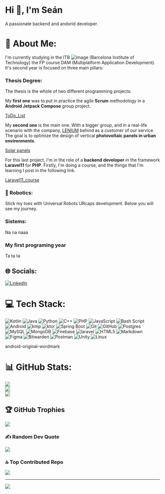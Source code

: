 <h1>Hi 👋, I'm Seán</h1>
<p>A passionate backend and andorid developer.</p>

# 💫 About Me:
I'm currently studying in the ITB ![image](https://github.com/user-attachments/assets/82270b34-05bd-4bd5-aafc-4d0038268dc3)
 (Barcelona Institute of Technology) the FP course DAM (Multiplatform Application Development).
It's second year is focused on three main pillars:

### Thesis Degree:
The thesis is the whole of two different programming projects:

My **first one** was to put in practice the agile **Scrum** methodology in a **Android Jetpack Compose** group project.

[ToDo_List](https://github.com/ITEC-BCN/projecte-1-dam-24-25-maracaton)

My **second one** is the main one. With a bigger group, and in a real-life scenario with the company, [LENIUM](https://www.lenium.es/en/home/) behind as a customer of our service. The goal is to optimize the design of vertical **photovoltaic panels in urban environments**.

[Solar panels](https://github.com/ITEC-BCN/projecte-2-dam-24-25-plaques)

For this last project, I'm in the role of a **backend developer** in the framework **Laravel11** for **PHP**. Firstly, I'm doing a course, and the things that I'm learning I post in the following link.

[Laravel11_course](https://github.com/ITEC-BCN/projecte-2-dam-24-25-plaques/tree/master/Sean/laravel11-app)

### 🤖 Robotics: 
Stick my toes with Universal Robots URcaps development. Below you will see my journey.



### Sistems:
Na na naaa
### My first programing year
Ta ta ta

## 🌐 Socials:
[![LinkedIn](https://img.shields.io/badge/LinkedIn-%230077B5.svg?logo=linkedin&logoColor=white)](https://www.linkedin.com/in/se%C3%A1n-costelloe-cacho-56b66a297/) 

# 💻 Tech Stack:
![Kotlin](https://img.shields.io/badge/kotlin-%237F52FF.svg?style=for-the-badge&logo=kotlin&logoColor=white) ![Java](https://img.shields.io/badge/java-%23ED8B00.svg?style=for-the-badge&logo=openjdk&logoColor=white) ![Python](https://img.shields.io/badge/python-3670A0?style=for-the-badge&logo=python&logoColor=ffdd54) ![C++](https://img.shields.io/badge/c++-%2300599C.svg?style=for-the-badge&logo=c%2B%2B&logoColor=white) ![PHP](https://img.shields.io/badge/php-%23777BB4.svg?style=for-the-badge&logo=php&logoColor=white) ![JavaScript](https://img.shields.io/badge/javascript-%23323330.svg?style=for-the-badge&logo=javascript&logoColor=%23F7DF1E) ![Bash Script](https://img.shields.io/badge/bash_script-%23121011.svg?style=for-the-badge&logo=gnu-bash&logoColor=white) ![Android](https://img.shields.io/badge/android-%234ea94b.svg?style=for-the-badge&logo=android&logoColor=white) ![kmp](https://img.shields.io/badge/kmp-%237F52FF.svg?style=for-the-badge&logo=kmp&logoColor=white) ![ktor](https://img.shields.io/badge/ktor-%237F52FF.svg?style=for-the-badge&logo=ktor&logoColor=white) ![Spring Boot](https://img.shields.io/badge/Spring_Boot-%234ea94b.svg?style=for-the-badge&logo=springboot&logoColor=white) ![Git](https://img.shields.io/badge/git-%23F05033.svg?style=for-the-badge&logo=git&logoColor=white) ![GitHub](https://img.shields.io/badge/github-%23121011.svg?style=for-the-badge&logo=github&logoColor=white) ![Postgres](https://img.shields.io/badge/postgres-%23316192.svg?style=for-the-badge&logo=postgresql&logoColor=white) ![MySQL](https://img.shields.io/badge/mysql-%2300599C.svg?style=for-the-badge&logo=mysql&logoColor=white) ![MongoDB](https://img.shields.io/badge/MongoDB-%234ea94b.svg?style=for-the-badge&logo=mongodb&logoColor=white) ![Firebase](https://img.shields.io/badge/firebase-a08021?style=for-the-badge&logo=firebase&logoColor=ffcd34) ![laravel](https://img.shields.io/badge/laravel-%23E34F26.svg?style=for-the-badge&logo=laravel&logoColor=white) ![HTML5](https://img.shields.io/badge/html5-%23E34F26.svg?style=for-the-badge&logo=html5&logoColor=white) ![Markdown](https://img.shields.io/badge/markdown-%23000000.svg?style=for-the-badge&logo=markdown&logoColor=white) ![Figma](https://img.shields.io/badge/figma-%23F24E1E.svg?style=for-the-badge&logo=figma&logoColor=white) ![Bitwarden](https://img.shields.io/badge/bitwarden-%23175DDC.svg?style=for-the-badge&logo=bitwarden&logoColor=white) ![Postman](https://img.shields.io/badge/Postman-FF6C37?style=for-the-badge&logo=postman&logoColor=white) ![Unity](https://img.shields.io/badge/unity-%23121011.svg?style=for-the-badge&logo=unity&logoColor=white) ![Linux](https://img.shields.io/badge/linux-%23000000.svg?style=for-the-badge&logo=linux&logoColor=white)


android-original-wordmark
# 📊 GitHub Stats:
![](https://github-readme-stats.vercel.app/api?username=SeanITB&theme=dark&hide_border=false&include_all_commits=false&count_private=false)<br/>
![](https://github-readme-streak-stats.herokuapp.com/?user=SeanITB&theme=dark&hide_border=false)<br/>
![](https://github-readme-stats.vercel.app/api/top-langs/?username=SeanITB&theme=dark&hide_border=false&include_all_commits=false&count_private=false&layout=compact)

## 🏆 GitHub Trophies
![](https://github-profile-trophy.vercel.app/?username=SeanITB&theme=radical&no-frame=false&no-bg=true&margin-w=4)

### ✍️ Random Dev Quote
![](https://quotes-github-readme.vercel.app/api?type=horizontal&theme=radical)

### 🔝 Top Contributed Repo
![](https://github-contributor-stats.vercel.app/api?username=SeanITB&limit=5&theme=dark&combine_all_yearly_contributions=true)

---
[![](https://visitcount.itsvg.in/api?id=SeanITB&icon=0&color=0)](https://visitcount.itsvg.in)

<!-- Proudly created with GPRM ( https://gprm.itsvg.in ) -->
